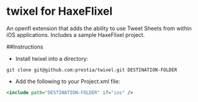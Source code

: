 # twixel for HaxeFlixel

An openfl extension that adds the ability to use Tweet Sheets from within iOS applications. Includes a sample HaxeFlixel project.

##Instructions

* Install twixel into a directory:
```git
git clone git@github.com:prestia/twixel.git DESTINATION-FOLDER
```
* Add the following to your Project.xml file:
```xml
<include path="DESTINATION-FOLDER" if="ios" />
```

